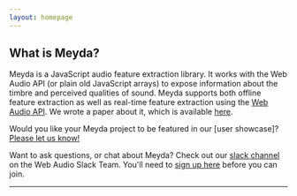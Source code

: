 ```yaml
---
layout: homepage
---
```


## What is Meyda?

Meyda is a JavaScript audio feature extraction library. It works with the Web
Audio API (or plain old JavaScript arrays) to expose information about the
timbre and perceived qualities of sound. Meyda supports both offline feature
extraction as well as real-time feature extraction using the
[Web Audio API][webaudioapi]. We wrote a paper about it, which is available
[here][paper].

Would you like your Meyda project to be featured in our [user showcase]? [Please let us know!](https://github.com/meyda/meyda/issues/new?assignees=&labels=Showcase+Request&template=showcase-application.md&title=)

Want to ask questions, or chat about Meyda? Check out our [slack channel] on the Web Audio Slack Team. You'll need to [sign up here][web-audio-slack-team-signup] before you can join.

---

[paper]: http://doc.gold.ac.uk/%7Emu202hr/publications/RawlinsonSegalFiala_WAC2015.pdf
[webaudioapi]: https://github.com/WebAudio/web-audio-api
[wiki]: https://github.com/hughrawlinson/meyda/wiki/getting-started
[slack channel]: https://web-audio.slack.com/messages/C51A03LBS/
[web-audio-slack-team-signup]: https://web-audio-slackin.herokuapp.com/
